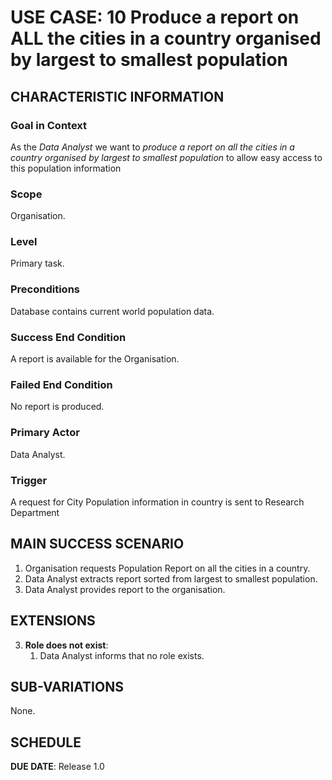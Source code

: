 # USE CASE: 10 Produce a report on ALL the cities in a country organised by largest to smallest population

## CHARACTERISTIC INFORMATION

### Goal in Context

As the *Data Analyst* we want to *produce a report on all the cities in a country organised by largest to smallest population*
to allow easy access to this population information

### Scope

Organisation.

### Level

Primary task.

### Preconditions

Database contains current world population data.

### Success End Condition

A report is available for the Organisation.

### Failed End Condition

No report is produced.

### Primary Actor

Data Analyst.

### Trigger

A request for City Population information in country is sent to Research Department

## MAIN SUCCESS SCENARIO

1. Organisation requests Population Report on all the cities in a country.
2. Data Analyst extracts report sorted from largest to smallest population.
3. Data Analyst provides report to the organisation.


## EXTENSIONS

3. **Role does not exist**:
    1. Data Analyst informs that no role exists.

## SUB-VARIATIONS

None.

## SCHEDULE

**DUE DATE**: Release 1.0
